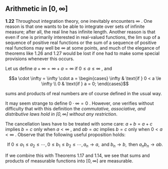 ## Arithmetic in $[0, \infty]$

**1.22** Throughout integration theory, one inevitably encounters  $\infty$ . One reason is that one wants to be able to integrate over sets of infinite measure; after all, the real line has infinite length. Another reason is that even if one is primarily interested in real-valued functions, the lim sup of a sequence of positive real functions or the sum of a sequence of positive real functions may well be  $\infty$  at some points, and much of the elegance of theorems like 1.26 and 1.27 would be lost if one had to make some special provisions whenever this occurs.

Let us define  $a + \infty = \infty + a = \infty$  if  $0 \le a \le \infty$ , and

$$a \cdot \infty = \infty \cdot a = \begin{cases} \infty & \text{if } 0 < a \le \infty \\ 0 & \text{if } a = 0; \end{cases}$$

sums and products of real numbers are of course defined in the usual way.

It may seem strange to define  $0 \cdot \infty = 0$ . However, one verifies without difficulty that with this definition the *commutative, associative, and distributive laws hold in  $[0, \infty]$  without any restriction*.

The cancellation laws have to be treated with some care:  $a + b = a + c$  implies  $b = c$  only when  $a < \infty$ , and  $ab = ac$  implies  $b = c$  only when  $0 < a < \infty$ . Observe that the following useful proposition holds:

$$\text{If } 0 \le a_1 \le a_2 \le \cdots, 0 \le b_1 \le b_2 \le \cdots, a_n \to a, \text{ and } b_n \to b, \text{ then } a_n b_n \to ab.$$

If we combine this with Theorems 1.17 and 1.14, we see that sums and products of measurable functions into  $[0, \infty]$  are measurable.
